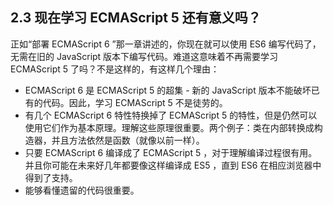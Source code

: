 ## 2.3 现在学习 ECMAScript 5 还有意义吗？

正如“部署 ECMAScript 6 ”那一章讲述的，你现在就可以使用 ES6 编写代码了，无需在旧的 JavaScript 版本下编写代码。难道这意味着不再需要学习 ECMAScript 5 了吗？不是这样的，有这样几个理由：

* ECMAScript 6 是 ECMAScript 5 的超集 - 新的 JavaScript 版本不能破坏已有的代码。因此，学习 ECMAScript 5 不是徒劳的。
* 有几个 ECMAScript 6 特性特换掉了 ECMAScript 5 的特性，但是仍然可以使用它们作为基本原理。理解这些原理很重要。两个例子：类在内部转换成构造器，并且方法依然是函数（就像以前一样）。
* 只要 ECMAScript 6 编译成了 ECMAScript 5 ，对于理解编译过程很有用。并且你可能在未来好几年都要像这样编译成 ES5 ，直到 ES6 在相应浏览器中得到了支持。
* 能够看懂遗留的代码很重要。
